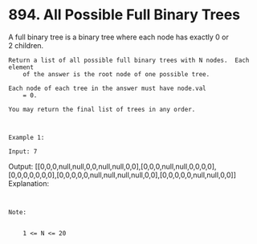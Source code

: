 # 894. All Possible Full Binary Trees

A full binary tree is a binary tree where each node has exactly 0 or 2 children.
    

    Return a list of all possible full binary trees with N nodes.  Each element
        of the answer is the root node of one possible tree.

    Each node of each tree in the answer must have node.val
        = 0.

    You may return the final list of trees in any order.

     

    Example 1:

    Input: 7
Output: [[0,0,0,null,null,0,0,null,null,0,0],[0,0,0,null,null,0,0,0,0],[0,0,0,0,0,0,0],[0,0,0,0,0,null,null,null,null,0,0],[0,0,0,0,0,null,null,0,0]]
Explanation:

     

    Note:

    
        1 <= N <= 20